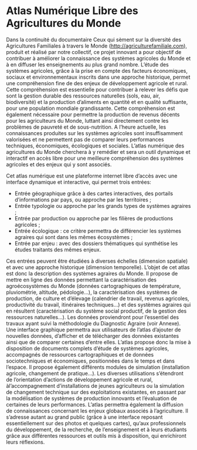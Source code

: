 Atlas Numérique Libre des Agricultures du Monde
=====================
Dans la continuité du documentaire Ceux qui sèment sur la diversité des Agricultures Familiales à travers le Monde (http://agriculturefamiliale.com), produit et réalisé par notre collectif, ce projet innovant a pour objectif de contribuer à améliorer la connaissance des systèmes agricoles du Monde et à en diffuser les enseignements au plus grand nombre. L’étude des systèmes agricoles, grâce à la prise en compte des facteurs économiques, sociaux et environnementaux inscrits dans une approche historique, permet une compréhension fine de des enjeux de développement agricole et rural. Cette compréhension est essentielle pour contribuer à relever les défis que sont la gestion durable des ressources naturelles (sols, eau, air, biodiversité) et la production d’aliments en quantité et en qualité suffisante, pour une population mondiale grandissante. Cette compréhension est également nécessaire pour permettre la production de revenus décents pour les agriculteurs du Monde, luttant ainsi directement contre les problèmes de pauvreté et de sous-nutrition.
A l’heure actuelle, les connaissances produites sur les systèmes agricoles sont insuffisamment valorisées et ne permettent pas de comparer leurs performances techniques, économiques, écologiques et sociales. L’atlas numérique des agricultures du Monde cherchera à y remédier et sera un outil dynamique et interactif en accès libre pour une meilleure compréhension des systèmes agricoles et des enjeux qui y sont associés.

Cet atlas numérique est une plateforme internet libre d’accès avec une interface dynamique et interactive, qui permet trois entrées:
- Entrée géographique grâce à des cartes interactives, des portails d’informations par pays, ou approche par les territoires ;
- Entrée typologie ou approche par les grands types de systèmes agraires ;
- Entrée par production ou approche par les filières de productions agricoles ;
- Entrée écologique : ce critère permettra de différencier les systèmes agraires qui
sont dans les mêmes écosystèmes ;
- Entrée par enjeu : avec des dossiers thématiques qui synthétise les études traitants des mêmes enjeux.

Ces entrées peuvent être étudiées à diverses échelles (dimension spatiale) et avec une approche historique (dimension temporelle).
L’objet de cet atlas est donc la description des systèmes agraires du Monde. Il propose de mettre en ligne des données permettant la caractérisation des agroécosystèmes du Monde (données cartographiques de température, pluviométrie, altitude, pédologie...), la caractérisation des systèmes de production, de culture et d’élevage (calendrier de travail, revenus agricoles, productivité du travail, itinéraires techniques...) et des systèmes agraires qui en résultent (caractérisation du système social productif, de la gestion des ressources naturelles...). Les données proviendront pour l’essentiel des travaux ayant suivi la méthodologie du Diagnostic Agraire (voir Annexe). Une interface graphique permettra aux utilisateurs de l’atlas d’ajouter de nouvelles données, d’afficher et de télécharger des données existantes ainsi que de comparer certaines d’entre elles.
L’atlas propose donc la mise à disposition de documents complets d’étude de systèmes agricoles, accompagnés de ressources cartographiques et de données sociotechniques et économiques, positionnées dans le temps et dans l’espace. Il propose également différents modules de simulation (installation agricole, changement de pratique...). Les diverses utilisations s’étendront de l’orientation d’actions de développement agricole et rural, àl’accompagnement d’installations de jeunes agriculteurs ou la simulation de changement technique sur des exploitations existantes, en passant par la modélisation de systèmes de production innovants et l’évaluation de certaines de leurs performances. L’atlas permettra également la diffusion de connaissances concernant les enjeux globaux associés à l’agriculture. Il s’adresse autant au grand public (grâce à une interface reposant essentiellement sur des photos et quelques cartes), qu’aux professionnels du développement, de la recherche, de l’enseignement et à leurs étudiants grâce aux différentes ressources et outils mis à disposition, qui enrichiront leurs réflexions.